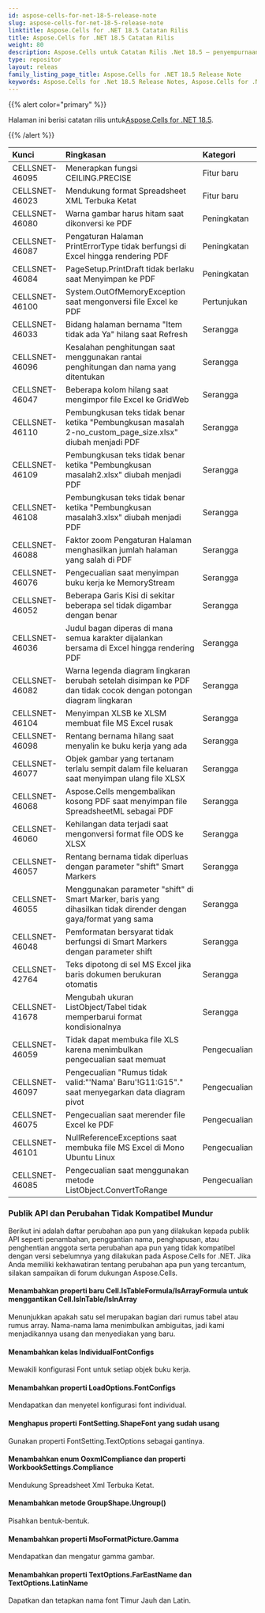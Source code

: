 ```yaml
---
id: aspose-cells-for-net-18-5-release-note
slug: aspose-cells-for-net-18-5-release-note
linktitle: Aspose.Cells for .NET 18.5 Catatan Rilis
title: Aspose.Cells for .NET 18.5 Catatan Rilis
weight: 80
description: Aspose.Cells untuk Catatan Rilis .Net 18.5 – penyempurnaan terbaru, fitur baru, dan perbaikan
type: repositor
layout: releas
family_listing_page_title: Aspose.Cells for .NET 18.5 Release Note
keywords: Aspose.Cells for .Net 18.5 Release Notes, Aspose.Cells for .Net 18.5 updates and fixe
---
```

{{% alert color="primary" %}} 

 Halaman ini berisi catatan rilis untuk[Aspose.Cells for .NET 18.5](https://www.nuget.org/packages/Aspose.Cells/18.5.1).

{{% /alert %}} 

|**Kunci**|**Ringkasan**|**Kategori**|
| :- | :- | :- |
|CELLSNET-46095|Menerapkan fungsi CEILING.PRECISE|Fitur baru|
|CELLSNET-46023|Mendukung format Spreadsheet XML Terbuka Ketat|Fitur baru|
|CELLSNET-46080|Warna gambar harus hitam saat dikonversi ke PDF|Peningkatan|
|CELLSNET-46087|Pengaturan Halaman PrintErrorType tidak berfungsi di Excel hingga rendering PDF|Peningkatan|
|CELLSNET-46084|PageSetup.PrintDraft tidak berlaku saat Menyimpan ke PDF|Peningkatan|
|CELLSNET-46100|System.OutOfMemoryException saat mengonversi file Excel ke PDF|Pertunjukan|
|CELLSNET-46033|Bidang halaman bernama "Item tidak ada Ya" hilang saat Refresh|Serangga|
|CELLSNET-46096|Kesalahan penghitungan saat menggunakan rantai penghitungan dan nama yang ditentukan|Serangga|
|CELLSNET-46047|Beberapa kolom hilang saat mengimpor file Excel ke GridWeb|Serangga|
|CELLSNET-46110|Pembungkusan teks tidak benar ketika "Pembungkusan masalah 2-no_custom_page_size.xlsx" diubah menjadi PDF|Serangga|
|CELLSNET-46109|Pembungkusan teks tidak benar ketika "Pembungkusan masalah2.xlsx" diubah menjadi PDF|Serangga|
|CELLSNET-46108|Pembungkusan teks tidak benar ketika "Pembungkusan masalah3.xlsx" diubah menjadi PDF|Serangga|
|CELLSNET-46088|Faktor zoom Pengaturan Halaman menghasilkan jumlah halaman yang salah di PDF|Serangga|
|CELLSNET-46076|Pengecualian saat menyimpan buku kerja ke MemoryStream|Serangga|
|CELLSNET-46052|Beberapa Garis Kisi di sekitar beberapa sel tidak digambar dengan benar|Serangga|
|CELLSNET-46036|Judul bagan diperas di mana semua karakter dijalankan bersama di Excel hingga rendering PDF|Serangga|
|CELLSNET-46082|Warna legenda diagram lingkaran berubah setelah disimpan ke PDF dan tidak cocok dengan potongan diagram lingkaran|Serangga|
|CELLSNET-46104|Menyimpan XLSB ke XLSM membuat file MS Excel rusak|Serangga|
|CELLSNET-46098|Rentang bernama hilang saat menyalin ke buku kerja yang ada|Serangga|
|CELLSNET-46077|Objek gambar yang tertanam terlalu sempit dalam file keluaran saat menyimpan ulang file XLSX|Serangga|
|CELLSNET-46068|Aspose.Cells mengembalikan kosong PDF saat menyimpan file SpreadsheetML sebagai PDF|Serangga|
|CELLSNET-46060|Kehilangan data terjadi saat mengonversi format file ODS ke XLSX|Serangga|
|CELLSNET-46057|Rentang bernama tidak diperluas dengan parameter "shift" Smart Markers|Serangga|
|CELLSNET-46055|Menggunakan parameter "shift" di Smart Marker, baris yang dihasilkan tidak dirender dengan gaya/format yang sama|Serangga|
|CELLSNET-46048|Pemformatan bersyarat tidak berfungsi di Smart Markers dengan parameter shift|Serangga|
|CELLSNET-42764|Teks dipotong di sel MS Excel jika baris dokumen berukuran otomatis|Serangga|
|CELLSNET-41678|Mengubah ukuran ListObject/Tabel tidak memperbarui format kondisionalnya|Serangga|
|CELLSNET-46059|Tidak dapat membuka file XLS karena menimbulkan pengecualian saat memuat|Pengecualian|
|CELLSNET-46097|Pengecualian "Rumus tidak valid:"'Nama' Baru'!G11:G15"." saat menyegarkan data diagram pivot|Pengecualian|
|CELLSNET-46075|Pengecualian saat merender file Excel ke PDF|Pengecualian|
|CELLSNET-46101|NullReferenceExceptions saat membuka file MS Excel di Mono Ubuntu Linux|Pengecualian|
|CELLSNET-46085|Pengecualian saat menggunakan metode ListObject.ConvertToRange|Pengecualian|
###  **Publik API dan Perubahan Tidak Kompatibel Mundur**
Berikut ini adalah daftar perubahan apa pun yang dilakukan kepada publik API seperti penambahan, penggantian nama, penghapusan, atau penghentian anggota serta perubahan apa pun yang tidak kompatibel dengan versi sebelumnya yang dilakukan pada Aspose.Cells for .NET. Jika Anda memiliki kekhawatiran tentang perubahan apa pun yang tercantum, silakan sampaikan di forum dukungan Aspose.Cells.
####  **Menambahkan properti baru Cell.IsTableFormula/IsArrayFormula untuk menggantikan Cell.IsInTable/IsInArray**
Menunjukkan apakah satu sel merupakan bagian dari rumus tabel atau rumus array. Nama-nama lama menimbulkan ambiguitas, jadi kami menjadikannya usang dan menyediakan yang baru.
####  **Menambahkan kelas IndividualFontConfigs**
Mewakili konfigurasi Font untuk setiap objek buku kerja.
####  **Menambahkan properti LoadOptions.FontConfigs**
Mendapatkan dan menyetel konfigurasi font individual.
####  **Menghapus properti FontSetting.ShapeFont yang sudah usang**
Gunakan properti FontSetting.TextOptions sebagai gantinya.
####  **Menambahkan enum OoxmlCompliance dan properti WorkbookSettings.Compliance**
Mendukung Spreadsheet Xml Terbuka Ketat.
####  **Menambahkan metode GroupShape.Ungroup()**
Pisahkan bentuk-bentuk.
####  **Menambahkan properti MsoFormatPicture.Gamma**
Mendapatkan dan mengatur gamma gambar.
####  **Menambahkan properti TextOptions.FarEastName dan TextOptions.LatinName**
Dapatkan dan tetapkan nama font Timur Jauh dan Latin.
